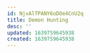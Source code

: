 ```yaml
---
id: NjvAlTPANY6oDOe4CnU2q
title: Demon Hunting
desc: ''
updated: 1639759645938
created: 1639759645938
---
```


